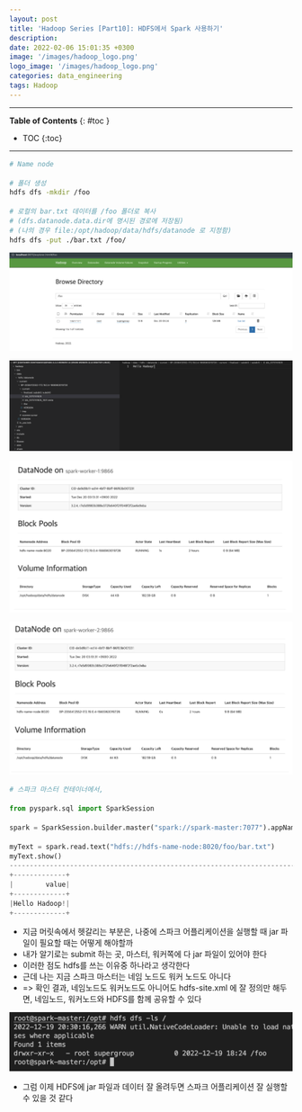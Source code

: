 ```yaml
---
layout: post
title: 'Hadoop Series [Part10]: HDFS에서 Spark 사용하기'
description: 
date: 2022-02-06 15:01:35 +0300
image: '/images/hadoop_logo.png'
logo_image: '/images/hadoop_logo.png'
categories: data_engineering
tags: Hadoop
---
```

---

**Table of Contents**
{: #toc }
*  TOC
{:toc}

---

```sh
# Name node

# 폴더 생성
hdfs dfs -mkdir /foo

# 로컬의 bar.txt 데이터를 /foo 폴더로 복사
# (dfs.datanode.data.dir에 명시된 경로에 저장됨)
# (나의 경우 file:/opt/hadoop/data/hdfs/datanode 로 지정함)
hdfs dfs -put ./bar.txt /foo/
```

![](/images/hadoop_20.png)

![](/images/hadoop_21.png)

![](/images/hadoop_22.png)

![](/images/hadoop_23.png)


```py
# 스파크 마스터 컨테이너에서,

from pyspark.sql import SparkSession

spark = SparkSession.builder.master("spark://spark-master:7077").appName("hdfs_test").getOrCreate()

myText = spark.read.text("hdfs://hdfs-name-node:8020/foo/bar.txt")
myText.show()
----------------------------------------------------------------------------------------------------------------
+-------------+
|        value|
+-------------+
|Hello Hadoop!|
+-------------+
```

- 지금 머릿속에서 헷갈리는 부분은, 나중에 스파크 어플리케이션을 실행할 때 jar 파일이 필요할 때는 어떻게 해야할까
- 내가 알기로는 submit 하는 곳, 마스터, 워커쪽에 다 jar 파일이 있어야 한다
- 이러한 점도 hdfs를 쓰는 이유중 하나라고 생각한다
- 근데 나는 지금 스파크 마스터는 네임 노드도 워커 노드도 아니다
- => 확인 결과, 네임노드도 워커노드도 아니어도 hdfs-site.xml 에 잘 정의만 해두면, 네임노드, 워커노드와 HDFS를 함께 공유할 수 있다

![](/images/hadoop_24.png)


- 그럼 이제 HDFS에 jar 파일과 데이터 잘 올려두면 스파크 어플리케이션 잘 실행할 수 있을 것 같다
